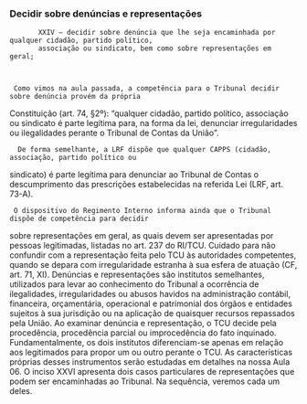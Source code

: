 ### Decidir sobre denúncias e representações ###


           XXIV – decidir sobre denúncia que lhe seja encaminhada por qualquer cidadão, partido político,
           associação ou sindicato, bem como sobre representações em geral;



     Como vimos na aula passada, a competência para o Tribunal decidir sobre denúncia provém da própria
Constituição (art. 74, §2º): “qualquer cidadão, partido político, associação ou sindicato é parte legítima para, na
forma da lei, denunciar irregularidades ou ilegalidades perante o Tribunal de Contas da União”.

      De forma semelhante, a LRF dispõe que qualquer CAPPS (cidadão, associação, partido político ou
sindicato) é parte legítima para denunciar ao Tribunal de Contas o descumprimento das prescrições
estabelecidas na referida Lei (LRF, art. 73-A).

     O dispositivo do Regimento Interno informa ainda que o Tribunal dispõe de competência para decidir
sobre representações em geral, as quais devem ser apresentadas por pessoas legitimadas, listadas no art. 237
do RI/TCU. Cuidado para não confundir com a representação feita pelo TCU às autoridades competentes,
quando se depara com irregularidade estranha à sua esfera de atuação (CF, art. 71, XI).
      Denúncias e representações são institutos semelhantes, utilizados para levar ao conhecimento do
Tribunal a ocorrência de ilegalidades, irregularidades ou abusos havidos na administração contábil, financeira,
orçamentária, operacional e patrimonial dos órgãos e entidades sujeitos à sua jurisdição ou na aplicação de
quaisquer recursos repassados pela União. Ao examinar denúncia e representação, o TCU decide pela
procedência, procedência parcial ou improcedência do fato inquinado. Fundamentalmente, os dois institutos
diferenciam-se apenas em relação aos legitimados para propor um ou outro perante o TCU. As características
próprias desses instrumentos serão estudadas em detalhes na nossa Aula 06.
     O inciso XXVI apresenta dois casos particulares de representações que podem ser encaminhadas ao
Tribunal. Na sequência, veremos cada um deles.
